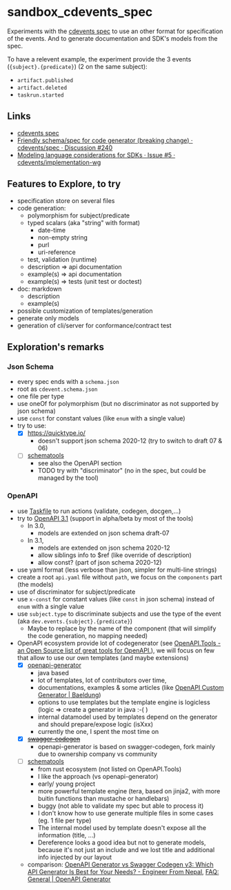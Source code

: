 # sandbox_cdevents_spec

Experiments with the [cdevents spec](https://github.com/cdevents/spec) to use an other format for specification of the events.
And to generate documentation and SDK's models from the spec.

To have a relevent example, the experiment provide the 3 events (`{subject}.{predicate}`) (2 on the same subject):

- `artifact.published`
- `artifact.deleted`
- `taskrun.started`

## Links

- [cdevents spec](https://github.com/cdevents/spec)
- [Friendly schema/spec for code generator (breaking change) · cdevents/spec · Discussion #240](https://github.com/cdevents/spec/discussions/240)
- [Modeling language considerations for SDKs · Issue #5 · cdevents/implementation-wg](https://github.com/cdevents/implementation-wg/issues/5)

## Features to Explore, to try

- specification store on several files
- code generation:
  - polymorphism for subject/predicate
  - typed scalars (aka "string" with format)
    - date-time
    - non-empty string
    - purl
    - uri-reference
  - test, validation (runtime)
  - description => api documentation
  - example(s) => api documentation
  - example(s) => tests (unit test or doctest)
- doc: markdown
  - description
  - example(s)
- possible customization of templates/generation
- generate only models
- generation of cli/server for conformance/contract test

## Exploration's remarks

### Json Schema

- every spec ends with a `schema.json`
- root as `cdevent.schema.json`
- one file per type
- use oneOf for polymorphism (but no discriminator as not supported by json schema)
- use `const` for constant values (like `enum` with a single value)
- try to use:
  - [x] <https://quicktype.io/>
    - doesn't support json schema 2020-12 (try to switch to draft 07 & 06)
  - [ ] [schematools](https://github.com/kstasik/schema-tools)
    - see also the OpenAPI section
    - TODO try with "discriminator" (no in the spec, but could be managed by the tool)

### OpenAPI

- use [Taskfile](https://taskfile.dev/) to run actions (validate, codegen, docgen,...)
- try to [OpenAPI 3.1](https://spec.openapis.org/oas/v3.1.0.html#schema-object) (support in alpha/beta by most of the tools)
  - In 3.0,
    - models are extended on json schema draft-07
  - In 3.1,
    - models are extended on json schema 2020-12
    - allow siblings info to $ref (like override of description)
    - allow const? (part of json schema 2020-12)
- use yaml format (less verbose than json, simpler for multi-line strings)
- create a root `api.yaml` file without `path`, we focus on the `components` part (the models)
- use of discriminator for subject/predicate
- use `x-const` for constant values (like `const` in json schema) instead of `enum` with a single value
- use `subject.type` to discriminate subjects and use the type of the event (aka `dev.events.{subject}.{predicate}`)
  - Maybe to replace by the name of the component (that will simplify the code generation, no mapping needed)
- OpenAPI ecosystem provide lot of codegenerator (see [OpenAPI.Tools - an Open Source list of great tools for OpenAPI.](https://openapi.tools/#sdk)), we will focus on few that allow to use our own templates (and maybe extensions)
  - [x] [openapi-generator](https://openapi-generator.tech/)
    - java based
    - lot of templates, lot of contributors over time,
    - documentations, examples & some articles (like [OpenAPI Custom Generator | Baeldung](https://www.baeldung.com/java-openapi-custom-generator))
    - options to use templates but the template engine is logicless (logic => create a generator in java :-( )
    - internal datamodel used by templates depend on the generator and should prepare/expose logic (isXxx)
    - currently the one, I spent the most time on
  - [x] ~~[swagger-codegen](https://github.com/swagger-api/swagger-codegen)~~
    - openapi-generator is based on swagger-codegen, fork mainly due to ownership company vs community
  - [ ] [schematools](https://github.com/kstasik/schema-tools)
    - from rust ecosystem (not listed on OpenAPI.Tools)
    - I like the approach (vs openapi-generator)
    - early/ young project
    - more powerful template engine (tera, based on jinja2, with more buitin functions than mustache or handlebars)
    - buggy (not able to validate my spec but able to process it)
    - I don't know how to use generate multiple files in some cases (eg. 1 file per type)
    - The internal model used by template doesn't expose all the information (title, ...)
    - Dereference looks a good idea but not to generate models, because it's not just an include and we lost title and additional info injected by our layout
  - comparison: [OpenAPI Generator vs Swagger Codegen v3: Which API Generator Is Best for Your Needs? - Engineer From Nepal](https://engineerfromnepal.com/blog/openapi-generator-vs-swagger-codegen-v3/), [FAQ: General | OpenAPI Generator](https://openapi-generator.tech/docs/faq/)
